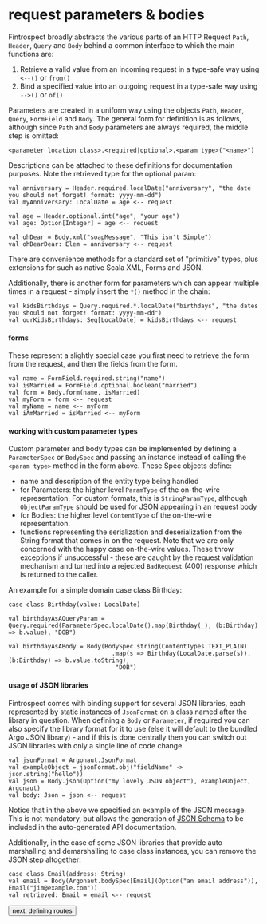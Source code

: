 # request parameters & bodies
Fintrospect broadly abstracts the various parts of an HTTP Request ```Path```, ```Header```, ```Query``` and ```Body``` behind a common 
interface to which the main functions are:
1. Retrieve a valid value from an incoming request in a type-safe way using ```<--()``` or ```from()```
2. Bind a specified value into an outgoing request in a type-safe way using ```-->()``` or ```of()```

Parameters are created in a uniform way using the objects ```Path```, ```Header```, ```Query```, ```FormField``` and ```Body```. 
The general form for definition is as follows, although since ```Path``` and ```Body``` parameters are always required, the middle step is omitted: 
```
<parameter location class>.<required|optional>.<param type>("<name>")
```

Descriptions can be attached to these definitions for documentation purposes. Note the retrieved type for the optional param:
```
val anniversary = Header.required.localDate("anniversary", "the date you should not forget! format: yyyy-mm-dd")
val myAnniversary: LocalDate = age <-- request

val age = Header.optional.int("age", "your age")
val age: Option[Integer] = age <-- request

val ohDear = Body.xml("soapMessage", "This isn't Simple")
val ohDearDear: Elem = anniversary <-- request
```

There are convenience methods for a standard set of "primitive" types, plus extensions for such as native Scala XML, Forms and JSON.

Additionally, there is another form for parameters which can appear multiple times in a request - simply insert the ```*()``` method in the chain:
```
val kidsBirthdays = Query.required.*.localDate("birthdays", "the dates you should not forget! format: yyyy-mm-dd")
val ourKidsBirthdays: Seq[LocalDate] = kidsBirthdays <-- request
```

#### forms
These represent a slightly special case you first need to retrieve the form from the request, and then the fields from the form.
```
val name = FormField.required.string("name")
val isMarried = FormField.optional.boolean("married")
val form = Body.form(name, isMarried)
val myForm = form <-- request
val myName = name <-- myForm
val iAmMarried = isMarried <-- myForm
```

#### working with custom parameter types
Custom parameter and body types can be implemented by defining a ```ParameterSpec``` or ```BodySpec``` and passing an instance instead of calling the ```<param type>``` method 
in the form above. These Spec objects define:

- name and description of the entity type being handled
- for Parameters: the higher level ```ParamType``` of the on-the-wire representation. For custom formats, this is ```StringParamType```, although ```ObjectParamType```
should be used for JSON appearing in an request body
- for Bodies: the higher level ```ContentType```  of the on-the-wire representation. 
- functions representing the serialization and deserialization from the String format that comes in on the request. Note that we are only concerned 
with the happy case on-the-wire values. These throw exceptions if unsuccessful - these are caught by the request validation mechanism and turned into 
a rejected ```BadRequest``` (400) response which is returned to the caller.

An example for a simple domain case class Birthday:
```
case class Birthday(value: LocalDate)

val birthdayAsAQueryParam = Query.required(ParameterSpec.localDate().map(Birthday(_), (b:Birthday) => b.value), "DOB")

val birthdayAsABody = Body(BodySpec.string(ContentTypes.TEXT_PLAIN)
                             .map(s => Birthday(LocalDate.parse(s)), (b:Birthday) => b.value.toString),
                              "DOB")
```

#### usage of JSON libraries
Fintrospect comes with binding support for several JSON libraries, each represented by static instances of ```JsonFormat``` on a class named 
after the library in question. When defining a ```Body``` or ```Parameter```, if required you can also specify the library format for it to 
use (else it will default to the bundled Argo JSON library) - and if this is done centrally then you can switch out JSON libraries with only 
a single line of code change.

```
val jsonFormat = Argonaut.JsonFormat
val exampleObject = jsonFormat.obj("fieldName" -> json.string("hello"))
val json = Body.json(Option("my lovely JSON object"), exampleObject, Argonaut)
val body: Json = json <-- request
```

Notice that in the above we specified an example of the JSON message. This is not mandatory, but allows the generation of 
<a href="http://json-schema.org/">JSON Schema</a> to be included in the auto-generated API documentation.

Additionally, in the case of some JSON libraries that provide auto marshalling and demarshalling to case class instances, you can remove the JSON step altogether:
```
case class Email(address: String)
val email = Body(Argonaut.bodySpec[Email](Option("an email address")), Email("jim@example.com"))
val retrieved: Email = email <-- request
```

<a class="next" href="http://fintrospect.io/defining-routes"><button type="button" class="btn btn-sm btn-default">next: defining routes</button></a>
